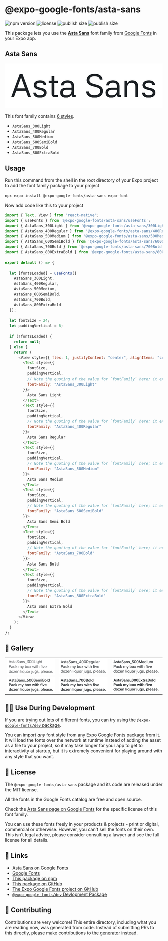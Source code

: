 # @expo-google-fonts/asta-sans

![npm version](https://flat.badgen.net/npm/v/@expo-google-fonts/asta-sans)
![license](https://flat.badgen.net/github/license/expo/google-fonts)
![publish size](https://flat.badgen.net/packagephobia/install/@expo-google-fonts/asta-sans)
![publish size](https://flat.badgen.net/packagephobia/publish/@expo-google-fonts/asta-sans)

This package lets you use the [**Asta Sans**](https://fonts.google.com/specimen/Asta+Sans) font family from [Google Fonts](https://fonts.google.com/) in your Expo app.

## Asta Sans

![Asta Sans](./font-family.png)

This font family contains [6 styles](#-gallery).

- `AstaSans_300Light`
- `AstaSans_400Regular`
- `AstaSans_500Medium`
- `AstaSans_600SemiBold`
- `AstaSans_700Bold`
- `AstaSans_800ExtraBold`

## Usage

Run this command from the shell in the root directory of your Expo project to add the font family package to your project

```sh
npx expo install @expo-google-fonts/asta-sans expo-font
```

Now add code like this to your project

```js
import { Text, View } from "react-native";
import { useFonts } from '@expo-google-fonts/asta-sans/useFonts';
import { AstaSans_300Light } from '@expo-google-fonts/asta-sans/300Light';
import { AstaSans_400Regular } from '@expo-google-fonts/asta-sans/400Regular';
import { AstaSans_500Medium } from '@expo-google-fonts/asta-sans/500Medium';
import { AstaSans_600SemiBold } from '@expo-google-fonts/asta-sans/600SemiBold';
import { AstaSans_700Bold } from '@expo-google-fonts/asta-sans/700Bold';
import { AstaSans_800ExtraBold } from '@expo-google-fonts/asta-sans/800ExtraBold';

export default () => {

  let [fontsLoaded] = useFonts({
    AstaSans_300Light, 
    AstaSans_400Regular, 
    AstaSans_500Medium, 
    AstaSans_600SemiBold, 
    AstaSans_700Bold, 
    AstaSans_800ExtraBold
  });

  let fontSize = 24;
  let paddingVertical = 6;

  if (!fontsLoaded) {
    return null;
  } else {
    return (
      <View style={{ flex: 1, justifyContent: "center", alignItems: "center" }}>
        <Text style={{
          fontSize,
          paddingVertical,
          // Note the quoting of the value for `fontFamily` here; it expects a string!
          fontFamily: "AstaSans_300Light"
        }}>
          Asta Sans Light
        </Text>
        <Text style={{
          fontSize,
          paddingVertical,
          // Note the quoting of the value for `fontFamily` here; it expects a string!
          fontFamily: "AstaSans_400Regular"
        }}>
          Asta Sans Regular
        </Text>
        <Text style={{
          fontSize,
          paddingVertical,
          // Note the quoting of the value for `fontFamily` here; it expects a string!
          fontFamily: "AstaSans_500Medium"
        }}>
          Asta Sans Medium
        </Text>
        <Text style={{
          fontSize,
          paddingVertical,
          // Note the quoting of the value for `fontFamily` here; it expects a string!
          fontFamily: "AstaSans_600SemiBold"
        }}>
          Asta Sans Semi Bold
        </Text>
        <Text style={{
          fontSize,
          paddingVertical,
          // Note the quoting of the value for `fontFamily` here; it expects a string!
          fontFamily: "AstaSans_700Bold"
        }}>
          Asta Sans Bold
        </Text>
        <Text style={{
          fontSize,
          paddingVertical,
          // Note the quoting of the value for `fontFamily` here; it expects a string!
          fontFamily: "AstaSans_800ExtraBold"
        }}>
          Asta Sans Extra Bold
        </Text>
      </View>
    );
  }
};
```

## 🔡 Gallery


||||
|-|-|-|
|![AstaSans_300Light](./300Light/AstaSans_300Light.ttf.png)|![AstaSans_400Regular](./400Regular/AstaSans_400Regular.ttf.png)|![AstaSans_500Medium](./500Medium/AstaSans_500Medium.ttf.png)||
|![AstaSans_600SemiBold](./600SemiBold/AstaSans_600SemiBold.ttf.png)|![AstaSans_700Bold](./700Bold/AstaSans_700Bold.ttf.png)|![AstaSans_800ExtraBold](./800ExtraBold/AstaSans_800ExtraBold.ttf.png)||


## 👩‍💻 Use During Development

If you are trying out lots of different fonts, you can try using the [`@expo-google-fonts/dev` package](https://github.com/expo/google-fonts/tree/master/font-packages/dev#readme).

You can import _any_ font style from any Expo Google Fonts package from it. It will load the fonts over the network at runtime instead of adding the asset as a file to your project, so it may take longer for your app to get to interactivity at startup, but it is extremely convenient for playing around with any style that you want.


## 📖 License

The `@expo-google-fonts/asta-sans` package and its code are released under the MIT license.

All the fonts in the Google Fonts catalog are free and open source.

Check the [Asta Sans page on Google Fonts](https://fonts.google.com/specimen/Asta+Sans) for the specific license of this font family.

You can use these fonts freely in your products & projects - print or digital, commercial or otherwise. However, you can't sell the fonts on their own. This isn't legal advice, please consider consulting a lawyer and see the full license for all details.

## 🔗 Links

- [Asta Sans on Google Fonts](https://fonts.google.com/specimen/Asta+Sans)
- [Google Fonts](https://fonts.google.com/)
- [This package on npm](https://www.npmjs.com/package/@expo-google-fonts/asta-sans)
- [This package on GitHub](https://github.com/expo/google-fonts/tree/master/font-packages/asta-sans)
- [The Expo Google Fonts project on GitHub](https://github.com/expo/google-fonts)
- [`@expo-google-fonts/dev` Devlopment Package](https://github.com/expo/google-fonts/tree/master/font-packages/dev)

## 🤝 Contributing

Contributions are very welcome! This entire directory, including what you are reading now, was generated from code. Instead of submitting PRs to this directly, please make contributions to [the generator](https://github.com/expo/google-fonts/tree/master/packages/generator) instead.
